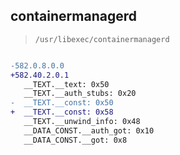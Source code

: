 ## containermanagerd

> `/usr/libexec/containermanagerd`

```diff

-582.0.8.0.0
+582.40.2.0.1
   __TEXT.__text: 0x50
   __TEXT.__auth_stubs: 0x20
-  __TEXT.__const: 0x50
+  __TEXT.__const: 0x58
   __TEXT.__unwind_info: 0x48
   __DATA_CONST.__auth_got: 0x10
   __DATA_CONST.__got: 0x8

```
